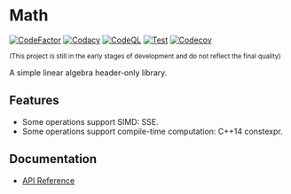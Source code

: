 ﻿# Math

[![CodeFactor](https://img.shields.io/codefactor/grade/github/ShenMian/Math/main?label=Code%20factor)](https://www.codefactor.io/repository/github/shenmian/math)
[![Codacy](https://img.shields.io/codacy/grade/c527e3f77b3e498a97ac955e9447537c/main?label=Codacy)](https://www.codacy.com/gh/ShenMian/Math/dashboard?utm_source=github.com&amp;utm_medium=referral&amp;utm_content=ShenMian/Math&amp;utm_campaign=Badge_Grade)
[![CodeQL](https://img.shields.io/github/workflow/status/ShenMian/Math/CodeQL/main?label=CodeQL)](https://github.com/ShenMian/Math/actions/workflows/codeql.yml)
[![Test](https://img.shields.io/github/workflow/status/ShenMian/Math/Test/main?label=Test)](https://github.com/ShenMian/Math/actions/workflows/test.yml)
[![Codecov](https://img.shields.io/codecov/c/gh/ShenMian/Math/main)](https://codecov.io/gh/ShenMian/Math)

<sub>(This project is still in the early stages of development and do not reflect the final quality)</sub>  

A simple linear algebra header-only library.  

## Features

- Some operations support SIMD: SSE.
- Some operations support compile-time computation: C++14 constexpr.

## Documentation

- [API Reference](https://shenmian.github.io/Math/index.html)
